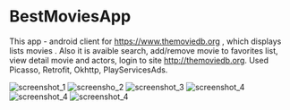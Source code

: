 # BestMoviesApp

This app - android client for https://www.themoviedb.org , which displays lists movies . 
Also it is avaible search, add/remove movie to favorites list, 
view detail movie and actors, login to site http://themoviedb.org. 
Used Picasso, Retrofit, Okhttp, PlayServicesAds.

![screenshot_1](https://cloud.githubusercontent.com/assets/8355604/9694729/e4f14faa-5363-11e5-8abb-5d0d0c10daf6.png)
![screensho_2](https://cloud.githubusercontent.com/assets/8355604/9694731/e4f2ba02-5363-11e5-8d46-94a1c508f3cd.png)
![screenshot_3](https://cloud.githubusercontent.com/assets/8355604/9694730/e4f19406-5363-11e5-8830-62c60bdb9ec3.png)
![screenshot_4](https://cloud.githubusercontent.com/assets/8355604/9694728/e4f133c6-5363-11e5-81a3-a3e2acbef0a8.png)
![screenshot_4](https://cloud.githubusercontent.com/assets/8355604/9694831/f1c1e7de-5364-11e5-8c60-7803075dba36.png)
![screenshot_4](https://cloud.githubusercontent.com/assets/8355604/9694832/f1db20be-5364-11e5-8528-bebbd5b10f76.png)
